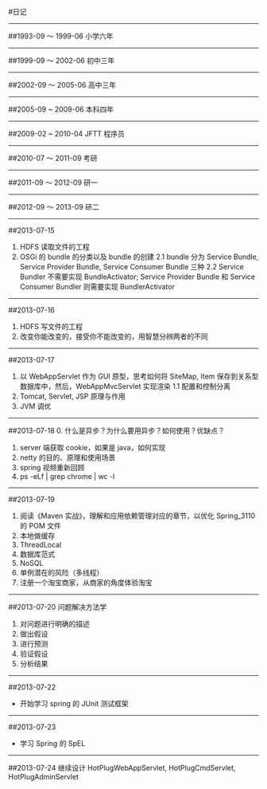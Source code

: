 #日记

***
##1993-09 ～ 1999-06
小学六年

***
##1999-09 ～ 2002-06
初中三年

***
##2002-09 ～ 2005-06
高中三年

***
##2005-09 ~ 2009-06
本科四年

***
##2009-02 ~ 2010-04
JFTT 程序员

***
##2010-07 ～ 2011-09
考研

***
##2011-09 ～ 2012-09
研一

***
##2012-09 ～ 2013-09
研二

***
##2013-07-15
1. HDFS 读取文件的工程
2. OSGi 的 bundle 的分类以及 bundle 的创建
2.1 bundle 分为 Service Bundle, Service Provider Bundle, Service Consumer Bundle 三种
2.2 Service Bundler 不需要实现 BundleActivator; Service Provider Bundle 和 Service Consumer Bundler 则需要实现 BundlerActivator

***
##2013-07-16
1. HDFS 写文件的工程
2. 改变你能改变的，接受你不能改变的，用智慧分辨两者的不同

***
##2013-07-17
1. 以 WebAppServlet 作为 GUI 原型，思考如何将 SiteMap, Item 保存到关系型数据库中，然后，WebAppMvcServlet 实现渲染
1.1 配置和控制分离
2. Tomcat, Servlet, JSP 原理与作用
3. JVM 调优

***
##2013-07-18
0. 什么是异步？为什么要用异步？如何使用？优缺点？
1. server 端获取 cookie，如果是 java，如何实现
2. netty 的目的、原理和使用场景
3. spring 视频重新回顾
4. ps -eLf | grep chrome | wc -l

***
##2013-07-19
1. 阅读《Maven 实战》，理解和应用依赖管理对应的章节，以优化 Spring_3110 的 POM 文件
2. 本地做缓存
3. ThreadLocal
4. 数据库范式
5. NoSQL
6. 单例潜在的风险（多线程）
7. 注册一个淘宝商家，从商家的角度体验淘宝

***
##2013-07-20
问题解决方法学

1. 对问题进行明确的描述
2. 做出假设
3. 进行预测
4. 验证假设
5. 分析结果

***
##2013-07-22
* 开始学习 spring 的 JUnit 测试框架

***
##2013-07-23
* 学习 Spring 的 SpEL

***
##2013-07-24
继续设计 HotPlugWebAppServlet, HotPlugCmdServlet, HotPlugAdminServlet